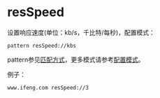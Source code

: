 # resSpeed

设置响应速度(单位：kb/s，千比特/每秒)，配置模式：

	pattern resSpeed://kbs
	
pattern参见[匹配方式](../pattern.html)，更多模式请参考[配置模式](../mode.html)。

例子：

	www.ifeng.com resSpeed://3